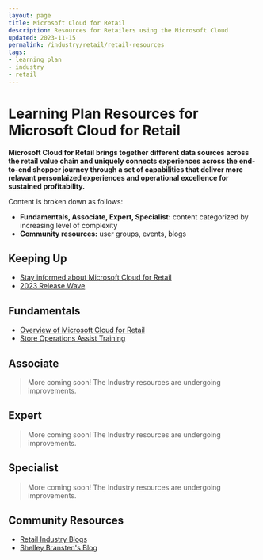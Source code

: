 ```yaml
---
layout: page
title: Microsoft Cloud for Retail
description: Resources for Retailers using the Microsoft Cloud
updated: 2023-11-15
permalink: /industry/retail/retail-resources
tags:
- learning plan
- industry
- retail
---
```


# Learning Plan Resources for Microsoft Cloud for Retail

**Microsoft Cloud for Retail brings together different data sources across the retail value chain and uniquely connects experiences across the end-to-end shopper journey through a set of capabilities that deliver more relavant personlaized experiences and operational excellence for sustained profitability.**

Content is broken down as follows:

* **Fundamentals, Associate, Expert, Specialist:** content categorized by increasing level of complexity
* **Community resources:** user groups, events, blogs

## Keeping Up

* [Stay informed about Microsoft Cloud for Retail](https://info.microsoft.com/ww-landing-Retail-Stay-Updated.html)
* [2023 Release Wave](https://learn.microsoft.com/en-us/industry/release-plan/2023wave1/cloud-retail/)

## Fundamentals

* [Overview of Microsoft Cloud for Retail](https://www.microsoft.com/en-us/industry/retail/microsoft-cloud-for-retail)
* [Store Operations Assist Training](https://learn.microsoft.com/en-us/training/paths/get-started-store-operations-assist)

## Associate

> More coming soon! The Industry resources are undergoing improvements.

## Expert

> More coming soon! The Industry resources are undergoing improvements.

## Specialist

> More coming soon! The Industry resources are undergoing improvements.

## Community Resources

* [Retail Industry Blogs](https://cloudblogs.microsoft.com/industry-blog/retail/)
* [Shelley Bransten's Blog](https://cloudblogs.microsoft.com/industry-blog/retail/2021/02/24/announcing-microsoft-cloud-for-retail-built-for-whats-next/)